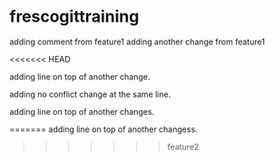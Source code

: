 # frescogittraining
adding comment from feature1
adding another change from feature1

<<<<<<< HEAD

adding line on top of another change.

adding no conflict change at the same line.

adding line on top of another changes.

=======
adding line on top of another changess.
>>>>>>> feature2
